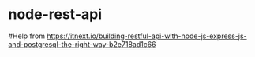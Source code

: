 # node-rest-api

#Help from
https://itnext.io/building-restful-api-with-node-js-express-js-and-postgresql-the-right-way-b2e718ad1c66
